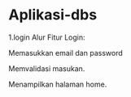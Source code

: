 # Aplikasi-dbs
1.login
Alur Fitur Login:

Memasukkan email dan password

Memvalidasi masukan.

Menampilkan halaman home.
